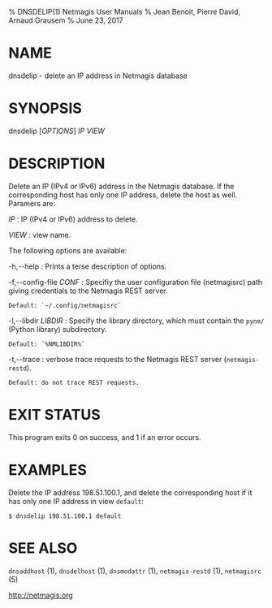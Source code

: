 % DNSDELIP(1) Netmagis User Manuals
% Jean Benoit, Pierre David, Arnaud Grausem
% June 23, 2017

# NAME

dnsdelip - delete an IP address in Netmagis database


# SYNOPSIS

dnsdelip [*OPTIONS*] *IP* *VIEW*


# DESCRIPTION

Delete an IP (IPv4 or IPv6) address in the Netmagis database. If the
corresponding host has only one IP address, delete the host as well.
Paramers are:

*IP*
  : IP (IPv4 or IPv6) address to delete.

*VIEW*
  : view name.

The following options are available:

-h,--help
  : Prints a terse description of options.

-f,--config-file *CONF*
  : Specifiy the user configuration file (netmagisrc) path giving
    credentials to the Netmagis REST server.

    Default: `~/.config/netmagisrc`

-l,--libdir *LIBDIR*
  : Specify the library directory, which must contain the
    `pynm/` (Python library) subdirectory.

    Default: `%NMLIBDIR%`

-t,--trace
  : verbose trace requests to the Netmagis REST server (`netmagis-restd`).

    Default: do not trace REST requests.


# EXIT STATUS

This program exits 0 on success, and 1 if an error occurs.


# EXAMPLES

Delete the IP address 198.51.100.1, and delete the corresponding
host if it has only one IP address in view `default`:

    $ dnsdelip 198.51.100.1 default



# SEE ALSO

`dnsaddhost` (1),
`dnsdelhost` (1),
`dnsmodattr` (1),
`netmagis-restd` (1),
`netmagisrc` (5)

<http://netmagis.org>
